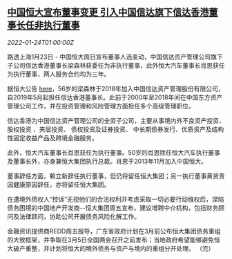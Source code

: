 <!--1642987862000-->
[中国恒大宣布董事变更 引入中国信达旗下信达香港董事长任非执行董事](https://cn.reuters.com/article/china-evergrande-board-cinda-0124-idCNKBS2JY020)
------

<div><i>2022-01-24T01:00:00Z</i></div><p>路透上海1月23日 - 中国恒大周日宣布董事人选变动，中国信达资产管理公司旗下子公司信达香港董事长梁森林获委任为非执行董事，此外恒大汽车董事长肖恩获任为执行董事，两人服务合约均为三年。</p><p>据恒大公告 <a href="https://www1.hkexnews.hk/listedco/listconews/sehk/2022/0123/2022012300058_c.pdf">here</a>，56岁的梁森林于2018年加入中国信达资产管理股份有限公司，自2019年5月起担任信达香港董事长。此前于2000年至2018年间在中国东方资产管理公司工作，并在投资管理和风险管理方面担任多个高级管理职位。</p><p>信达香港为中国信达资产管理公司的全资子公司，主要从事境内外不良资产投资、 股权投资 、夹层投资、 债权投资及证券投资、 中长期债券发行、优质资产及结构性固定收益产品及跨境金融服务。</p><p>此外，恒大汽车董事长肖恩获任为执行董事。50岁的肖恩除任恒大汽车执行董事及董事长外，亦身兼恒大集团执行总裁。肖恩于2013年11月加入中国恒大。</p><p>董事辞任方面，赖立新辞任执行董事，但仍将留任恒大集团；另一执行董事黄贤贵因健康原因辞任，亦将留任恒大集团。</p><p>在遭境外债权人“控诉”无视他们的合法权利并考虑采取一切必要行动维权后，深陷债务困境的中国地产开发商--恒大集团周五宣布，建议增聘中介机构，包括财务顾问及法律顾问，协助公司开展债务风险化解工作。</p><p>金融资讯提供商REDD周五报导，广东省政府计划在3月前公布恒大集团债务重组的大致框架，并争取在3月5日全国两会召开之前发布；当地政府希望能够避免恒大破产重整，并计划将恒大的境外债务与资产与境内的重组分开处理。 （完）</p>
